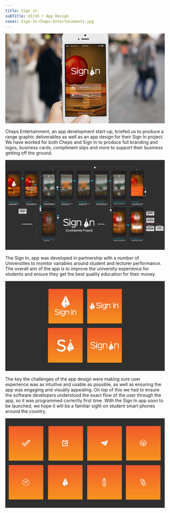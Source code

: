 ```yaml
---
title: Sign in
subTitle: UI/UX + App Design
cover: Sign-In-Cheps-Entertainment1.jpg 
---
```


![Signin Hero](./Sign-In-Cheps-Entertainment1.jpg)

Cheps Entertainment, an app development start-up, briefed us to produce a range graphic deliverables as well as an app design for their Sign In project. We have worked for both Cheps and Sign In to produce full branding and logos, business cards, compliment slips and more to support their business getting off the ground.

![UX Design App](./Sign-In-Cheps-Entertainment4.jpg)

The Sign In, app was developed in partnership with a number of Universities to monitor variables around student and lecturer performance. The overall aim of the app is to improve the university experience for students and ensure they get the best quality education for their money.

![logo dev 1](./Sign-In-Cheps-Entertainment4.1.jpg)

The key the challenges of the app design were making sure user experience was as intuitive and usable as possible, as well as ensuring the app was engaging and visually appealing. On top of this we had to ensure the software developers understood the exact flow of the user through the app, so it was programmed correctly first time.
With the Sign In app soon to be launched, we hope it will be a familiar sight on student smart phones around the country.

![logo dev 2](./Sign-In-Cheps-Entertainment3.jpg)



